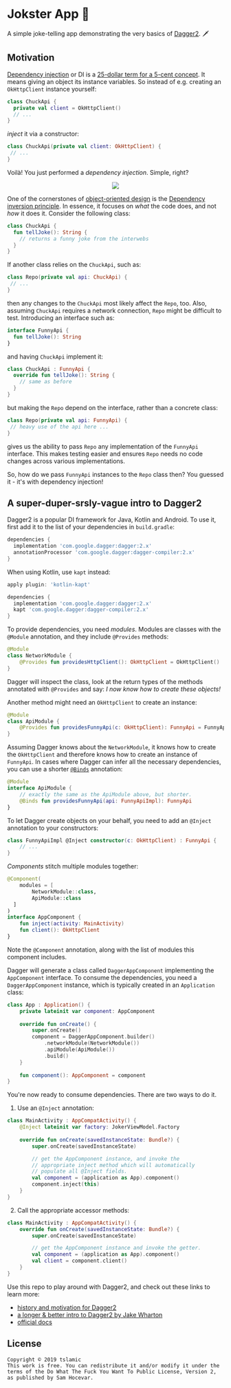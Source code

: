 # Jokster App :japanese_goblin: 

A simple joke-telling app demonstrating the very basics of [Dagger2](https://google.github.io/dagger/). :dagger:

## Motivation

[Dependency injection][1] or DI is a [25-dollar term for a 5-cent concept][3]. It means giving an object its instance variables. So instead of e.g. creating an `OkHttpClient` instance yourself: 


```kotlin
class ChuckApi {
  private val client = OkHttpClient()
  // ...
}
```

_inject_ it via a constructor: 

```kotlin
class ChuckApi(private val client: OkHttpClient) { 
 // ...
}
```

Voilà! You just performed a _dependency injection_. Simple, right?

<p align="center">
  <img src="https://media.giphy.com/media/1M9fmo1WAFVK0/giphy.gif"/>
</p>

One of the cornerstones of [object-oriented design][5] is the [Dependency inversion principle][4]. In essence, it focuses on _what_ the code does, and not _how_ it does it. Consider the following class:

```kotlin
class ChuckApi {
  fun tellJoke(): String {
    // returns a funny joke from the interwebs
  }
}
```

If another class relies on the `ChuckApi`, such as:

```kotlin
class Repo(private val api: ChuckApi) {
 // ...
}
```

then any changes to the `ChuckApi` most likely affect the `Repo`, too. Also, assuming `ChuckApi` requires a network connection, `Repo` might be difficult to test. Introducing an interface such as:

```kotlin
interface FunnyApi {
  fun tellJoke(): String
}
``` 

and having `ChuckApi` implement it: 

```kotlin
class ChuckApi : FunnyApi {
  override fun tellJoke(): String {
    // same as before
  }
}
```

but making the `Repo` depend on the interface, rather than a concrete class:

```kotlin
class Repo(private val api: FunnyApi) {
 // heavy use of the api here ...
}
``` 

gives us the ability to pass `Repo` any implementation of the `FunnyApi` interface. This makes testing easier and ensures `Repo` needs no code changes across various implementations.

So, how do we pass `FunnyApi` instances to the `Repo` class then? You guessed it - it's with dependency injection! 

## A super-duper-srsly-vague intro to Dagger2

Dagger2 is a popular DI framework for Java, Kotlin and Android. To use it, first add it to the list of your dependencies in `build.gradle`:

```groovy
dependencies {
  implementation 'com.google.dagger:dagger:2.x'
  annotationProcessor 'com.google.dagger:dagger-compiler:2.x'
}
```

When using Kotlin, use `kapt` instead: 

```groovy
apply plugin: 'kotlin-kapt'

dependencies {
  implementation 'com.google.dagger:dagger:2.x'
  kapt 'com.google.dagger:dagger-compiler:2.x'
}
```

To provide dependencies, you need _modules_. Modules are classes with the `@Module` annotation, and they include `@Provides` methods:

```kotlin
@Module  
class NetworkModule {  
    @Provides fun providesHttpClient(): OkHttpClient = OkHttpClient()
}
```

Dagger will inspect the class, look at the return types of the methods annotated with `@Provides` and say: _I now know how to create these objects!_

Another method might need an `OkHttpClient` to create an instance:

```kotlin
@Module  
class ApiModule {  
    @Provides fun providesFunnyApi(c: OkHttpClient): FunnyApi = FunnyApiImpl(c)
}
```

Assuming Dagger knows about the `NetworkModule`, it knows how to create the `OkHttpClient` and therefore knows how to create an instance of `FunnyApi`. In cases where Dagger can infer all the necessary dependencies, you can use a shorter [`@Binds`][6] annotation:

```kotlin
@Module  
interface ApiModule {  
    // exactly the same as the ApiModule above, but shorter. 
    @Binds fun providesFunnyApi(api: FunnyApiImpl): FunnyApi
}
```

To let Dagger create objects on your behalf, you need to add an `@Inject` annotation to your constructors:

```kotlin
class FunnyApiImpl @Inject constructor(c: OkHttpClient) : FunnyApi {  
    // ...
}
```

_Components_ stitch multiple modules together:

```kotlin
@Component(  
    modules = [  
        NetworkModule::class,  
        ApiModule::class  
  ]  
)  
interface AppComponent {  
    fun inject(activity: MainActivity)
    fun client(): OkHttpClient
}
```

Note the `@Component` annotation, along with the list of modules this component includes. 

Dagger will generate a class called `DaggerAppComponent` implementing the `AppComponent` interface. To consume the dependencies, you need a `DaggerAppComponent` instance, which is typically created in an `Application` class:

```kotlin
class App : Application() {  
    private lateinit var component: AppComponent  
  
    override fun onCreate() {  
        super.onCreate()  
        component = DaggerAppComponent.builder()  
            .networkModule(NetworkModule())  
            .apiModule(ApiModule())  
            .build()  
    }
  
    fun component(): AppComponent = component  
}
```

You're now ready to consume dependencies. There are two ways to do it.

1. Use an `@Inject` annotation:

```kotlin
class MainActivity : AppCompatActivity() {  
    @Inject lateinit var factory: JokerViewModel.Factory  
  
    override fun onCreate(savedInstanceState: Bundle?) {  
        super.onCreate(savedInstanceState)  

        // get the AppComponent instance, and invoke the 
        // appropriate inject method which will automatically
        // populate all @Inject fields.
        val component = (application as App).component()  
        component.inject(this)
    }
}
```

2. Call the appropriate accessor methods:

```kotlin
class MainActivity : AppCompatActivity() {    
    override fun onCreate(savedInstanceState: Bundle?) {  
        super.onCreate(savedInstanceState)  

        // get the AppComponent instance and invoke the getter.
        val component = (application as App).component()  
        val client = component.client()
    }
}
```

Use this repo to play around with Dagger2, and check out these links to learn more: 
- [history and motivation for Dagger2][7]
- [a longer & better intro to Dagger2 by Jake Wharton][8]
- [official docs][9]

## License 

    Copyright © 2019 tslamic
    This work is free. You can redistribute it and/or modify it under the
    terms of the Do What The Fuck You Want To Public License, Version 2,
    as published by Sam Hocevar.

[1]: https://stackoverflow.com/a/1638961/905349
[2]: https://github.com/EnterpriseQualityCoding/FizzBuzzEnterpriseEdition
[3]: https://www.jamesshore.com/Blog/Dependency-Injection-Demystified.html
[4]: https://en.wikipedia.org/wiki/Dependency_inversion_principle
[5]: https://en.wikipedia.org/wiki/Object-oriented_design
[6]: https://google.github.io/dagger/faq.html#why-is-binds-different-from-provides
[7]: https://youtu.be/oK_XtfXPkqw
[8]: https://youtu.be/plK0zyRLIP8
[9]: https://google.github.io/dagger/